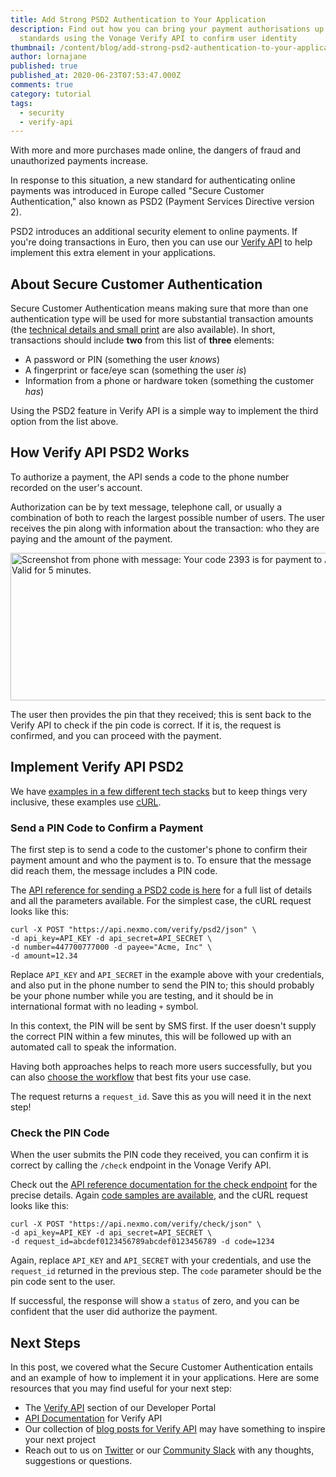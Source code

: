 ```yaml
---
title: Add Strong PSD2 Authentication to Your Application
description: Find out how you can bring your payment authorisations up to PSD2
  standards using the Vonage Verify API to confirm user identity
thumbnail: /content/blog/add-strong-psd2-authentication-to-your-application/Blog_Strong-Customer-Authentication_1200x600-2.png
author: lornajane
published: true
published_at: 2020-06-23T07:53:47.000Z
comments: true
category: tutorial
tags:
  - security
  - verify-api
---
```


With more and more purchases made online, the dangers of fraud and unauthorized payments increase.

In response to this situation, a new standard for authenticating online payments was introduced in Europe called "Secure Customer Authentication," also known as PSD2 (Payment Services Directive version 2).

PSD2 introduces an additional security element to online payments. If you're doing transactions in Euro, then you can use our [Verify API](https://developer.nexmo.com/verify/overview) to help implement this extra element in your applications.

## About Secure Customer Authentication

Secure Customer Authentication means making sure that more than one authentication type will be used for more substantial transaction amounts (the [technical details and small print](https://eur-lex.europa.eu/legal-content/EN/TXT/?uri=uriserv:OJ.L_.2018.069.01.0023.01.ENG&toc=OJ:L:2018:069:TOC) are also available). In short, transactions should include **two** from this list of **three** elements:

* A password or PIN (something the user *knows*)
* A fingerprint or face/eye scan (something the user *is*)
* Information from a phone or hardware token (something the customer *has*)

Using the PSD2 feature in Verify API is a simple way to implement the third option from the list above.

## How Verify API PSD2 Works

To authorize a payment, the API sends a code to the phone number recorded on the user's account.

Authorization can be by text message, telephone call, or usually a combination of both to reach the largest possible number of users. The user receives the pin along with information about the transaction: who they are paying and the amount of the payment.

<img src="https://www.nexmo.com/wp-content/uploads/2020/06/sms_shot.png" alt="Screenshot from phone with message: Your code 2393 is for payment to Acme Inc. in the amount of 12.34€. Valid for 5 minutes." width="760" height="236" class="aligncenter size-full wp-image-32727" />

The user then provides the pin that they received; this is sent back to the Verify API to check if the pin code is correct. If it is, the request is confirmed, and you can proceed with the payment.

## Implement Verify API PSD2

We have [examples in a few different tech stacks](https://developer.nexmo.com/verify/code-snippets/send-verify-psd2-request) but to keep things very inclusive, these examples use [cURL](https://curl.haxx.se).

<sign-up></sign-up>

### Send a PIN Code to Confirm a Payment

The first step is to send a code to the customer's phone to confirm their payment amount and who the payment is to. To ensure that the message did reach them, the message includes a PIN code.

The [API reference for sending a PSD2 code is here](https://developer.nexmo.com/api/verify#verifyRequestWithPSD2) for a full list of details and all the parameters available. For the simplest case, the cURL request looks like this:

```
curl -X POST "https://api.nexmo.com/verify/psd2/json" \
-d api_key=API_KEY -d api_secret=API_SECRET \
-d number=447700777000 -d payee="Acme, Inc" \
-d amount=12.34
```

Replace `API_KEY` and `API_SECRET` in the example above with your credentials, and also put in the phone number to send the PIN to; this should probably be your phone number while you are testing, and it should be in international format with no leading `+` symbol.

In this context, the PIN will be sent by SMS first. If the user doesn't supply the correct PIN within a few minutes, this will be followed up with an automated call to speak the information.

Having both approaches helps to reach more users successfully, but you can also [choose the workflow](https://developer.nexmo.com/verify/guides/workflows-and-events) that best fits your use case.

The request returns a `request_id`. Save this as you will need it in the next step!

### Check the PIN Code

When the user submits the PIN code they received, you can confirm it is correct by calling the `/check` endpoint in the Vonage Verify API.

Check out the [API reference documentation for the check endpoint](https://developer.nexmo.com/api/verify#verifyCheck) for the precise details. Again [code samples are available](https://developer.nexmo.com/verify/code-snippets/check-verify-request), and the cURL request looks like this:

```
curl -X POST "https://api.nexmo.com/verify/check/json" \
-d api_key=API_KEY -d api_secret=API_SECRET \
-d request_id=abcdef0123456789abcdef0123456789 -d code=1234
```

Again, replace `API_KEY` and `API_SECRET` with your credentials, and use the `request_id` returned in the previous step. The `code` parameter should be the pin code sent to the user.

If successful, the response will show a `status` of zero, and you can be confident that the user did authorize the payment.

## Next Steps

In this post, we covered what the Secure Customer Authentication entails and an example of how to implement it in your applications. Here are some resources that you may find useful for your next step:

* The [Verify API](https://developer.nexmo.com/verify) section of our Developer Portal
* [API Documentation](https://developer.nexmo.com/api/verify) for Verify API
* Our collection of [blog posts for Verify API](https://www.nexmo.com/blog/tag/verify) may have something to inspire your next project
* Reach out to us on [Twitter](https://twitter.com/VonageDev) or our [Community Slack](https://developer.nexmo.com/community/slack) with any thoughts, suggestions or questions.
